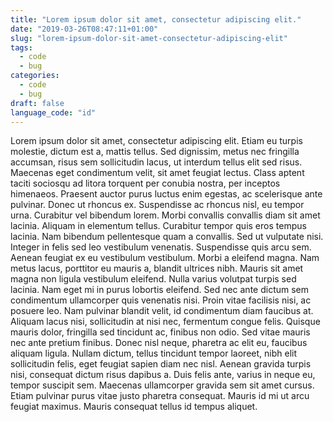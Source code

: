 ```yaml
---
title: "Lorem ipsum dolor sit amet, consectetur adipiscing elit."
date: "2019-03-26T08:47:11+01:00"
slug: "lorem-ipsum-dolor-sit-amet-consectetur-adipiscing-elit"
tags: 
  - code
  - bug
categories:
  - code
  - bug
draft: false
language_code: "id"
---
```

Lorem ipsum dolor sit amet, consectetur adipiscing elit. Etiam eu turpis molestie, dictum est a, mattis tellus. Sed dignissim, metus nec fringilla accumsan, risus sem sollicitudin lacus, ut interdum tellus elit sed risus. Maecenas eget condimentum velit, sit amet feugiat lectus. Class aptent taciti sociosqu ad litora torquent per conubia nostra, per inceptos himenaeos. Praesent auctor purus luctus enim egestas, ac scelerisque ante pulvinar. Donec ut rhoncus ex. Suspendisse ac rhoncus nisl, eu tempor urna. Curabitur vel bibendum lorem. Morbi convallis convallis diam sit amet lacinia. Aliquam in elementum tellus.
Curabitur tempor quis eros tempus lacinia. Nam bibendum pellentesque quam a convallis. Sed ut vulputate nisi. Integer in felis sed leo vestibulum venenatis. Suspendisse quis arcu sem. Aenean feugiat ex eu vestibulum vestibulum. Morbi a eleifend magna. Nam metus lacus, porttitor eu mauris a, blandit ultrices nibh. Mauris sit amet magna non ligula vestibulum eleifend. Nulla varius volutpat turpis sed lacinia. Nam eget mi in purus lobortis eleifend. Sed nec ante dictum sem condimentum ullamcorper quis venenatis nisi. Proin vitae facilisis nisi, ac posuere leo.
Nam pulvinar blandit velit, id condimentum diam faucibus at. Aliquam lacus nisi, sollicitudin at nisi nec, fermentum congue felis. Quisque mauris dolor, fringilla sed tincidunt ac, finibus non odio. Sed vitae mauris nec ante pretium finibus. Donec nisl neque, pharetra ac elit eu, faucibus aliquam ligula. Nullam dictum, tellus tincidunt tempor laoreet, nibh elit sollicitudin felis, eget feugiat sapien diam nec nisl. Aenean gravida turpis nisi, consequat dictum risus dapibus a. Duis felis ante, varius in neque eu, tempor suscipit sem. Maecenas ullamcorper gravida sem sit amet cursus. Etiam pulvinar purus vitae justo pharetra consequat. Mauris id mi ut arcu feugiat maximus. Mauris consequat tellus id tempus aliquet.